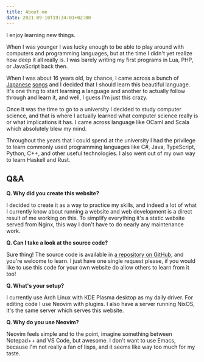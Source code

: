 ```yaml
---
title: About me
date: 2021-09-10T19:34:01+02:00
---
```


I enjoy learning new things.

When I was younger I was lucky enough to be able to play around with computers
and programming languages, but at the time I didn't yet realize how deep it all
really is. I was barely writing my first programs in Lua, PHP, or JavaScript
back then.

When I was about 16 years old, by chance, I came across a bunch of
[Japanese](https://youtu.be/SfnbdZR2KOo) [songs](https://youtu.be/M5xgGWeK1lQ)
and I decided that I should learn this beautiful language. It's one thing to
start learning a language and another to actually follow through and learn it,
and well, I guess I'm just this crazy.

Once it was the time to go to a university I decided to study computer science,
and that is where I actually learned what computer science really is or what
implications it has. I came across language like OCaml and Scala which
absolutely blew my mind.

Throughout the years that I could spend at the university I had the privilege
to learn commonly used programming languages like C#, Java, TypeScript, Python,
C++, and other useful technologies. I also went out of my own way to learn
Haskell and Rust.


## Q&A

**Q. Why did you create this website?**

I decided to create it as a way to practice my skills, and indeed a lot of what
I currently know about running a website and web development is a direct result
of me working on this. To simplify everything it's a static website served from
Nginx, this way I don't have to do nearly any maintenance work.

**Q. Can I take a look at the source code?**

Sure thing! The source code is available in
[a repository on GitHub](https://github.com/kamoshi/kamoshi.org),
and you're welcome to learn. I just have one single request please, if you
would like to use this code for your own website do allow others to learn from
it too!

**Q. What's your setup?**

I currently use Arch Linux with KDE Plasma desktop as my daily driver. For
editing code I use Neovim with plugins. I also have a server running NixOS,
it's the same server which serves this website.

**Q. Why do you use Neovim?**

Neovim feels simple and to the point, imagine something between Notepad++ and
VS Code, but awesome. I don't want to use Emacs, because I'm not really a fan
of lisps, and it seems like way too much for my taste.
